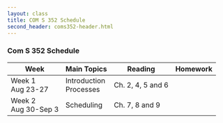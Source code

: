 ```yaml
---
layout: class
title: COM S 352 Schedule
second_header: coms352-header.html
---
```


### Com S 352 Schedule

| Week                   | Main Topics               | Reading           | Homework |
| ---------------------- | ------------------------- | ----------------- | -------- |
| Week 1<br>Aug 23-27    | Introduction<br>Processes | Ch. 2, 4, 5 and 6 |          |
| Week 2<br>Aug 30-Sep 3 | Scheduling                | Ch. 7, 8 and 9    |          |
